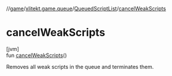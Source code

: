 //[game](../../../index.md)/[xlitekt.game.queue](../index.md)/[QueuedScriptList](index.md)/[cancelWeakScripts](cancel-weak-scripts.md)

# cancelWeakScripts

[jvm]\
fun [cancelWeakScripts](cancel-weak-scripts.md)()

Removes all weak scripts in the queue and terminates them.
